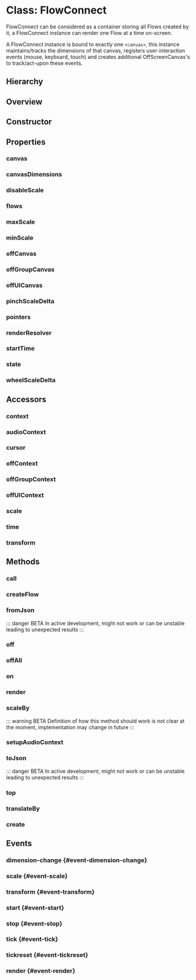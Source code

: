 # Class: FlowConnect

FlowConnect can be considered as a container storing all <Ref to="./flow">Flows</Ref> created by it, a FlowConnect instance can render one Flow at a time on-screen.

A FlowConnect instance is bound to exactly one <code>&lt;canvas&gt;</code>, this instance maintains/tracks the dimensions of that canvas, registers user-interaction events (mouse, keyboard, touch) and creates additional OffScreenCanvas's to track/act-upon these events.

## Hierarchy

<Hierarchy :extend="{name: 'Hooks', link: './hooks.html'}" />

## Overview

<Overview :data="data" />

## Constructor

<Method type="constructor">
  <template v-slot:signature>
    new FlowConnect(<strong>mount?: </strong><em>HTMLCanvasElement</em> | <em>HTMLDivElement</em>):
    <em><Ref to="#class-flowconnect">FlowConnect</Ref></em>
  </template>
  <template v-slot:params>
    <Param name="mount?"><em>HTMLCanvasElement</em> | <em>HTMLDivElement</em></Param>
    HTML element (div or canvas) on which FlowConnect will render <Ref to="./flow">Flows</Ref>, if no mount is provided, a new canvas element will be created and attached to document body
  </template>
</Method>

## Properties

### canvas

<Property type="property" name="canvas">
  <template v-slot:type>
    <em>HTMLCanvasElement</em>
  </template>
  <template v-slot:desc>
    Reference to the canvas element on which the <Ref to="./flow">Flows</Ref> are rendered
  </template>
</Property>

### canvasDimensions

<Property type="property" name="canvasDimensions">
  <template v-slot:type>
    <em><Ref to="../interfaces/dimension">Dimension</Ref></em>
  </template>
  <template v-slot:desc>
    Canvas's absolute position and dimension from viewport origin (top-left)
  </template>
  <template v-slot:default>

  ```js:no-line-numbers
  { top: 0, left: 0, width: 0, height: 0 }
  ```

  </template>
</Property>

### disableScale

<Property type="property" name="disableScale">
  <template v-slot:type>
    <em>boolean</em>
  </template>
  <template v-slot:desc>
    Disables zoom in/out (or pinch on touch devices)
  </template>
  <template v-slot:default>false</template>
</Property>

### flows

<Property type="property" name="flows">
  <template v-slot:type>
    <em><Ref to="./flow">Flow</Ref>[]</em>
  </template>
  <template v-slot:desc>
    Reference to all the flows created by a <Ref to="./flow-connect">FlowConnect</Ref> instance
  </template>
  <template v-slot:default>[]</template>
</Property>

### maxScale

<Property type="property" name="maxScale">
  <template v-slot:type>
    <em>number</em>
  </template>
  <template v-slot:default>5</template>
</Property>

### minScale

<Property type="property" name="minScale">
  <template v-slot:type>
    <em>number</em>
  </template>
  <template v-slot:default>0.1</template>
</Property>

### offCanvas

<Property type="property" name="offCanvas">
  <template v-slot:type>
    <em>HTMLCanvasElement</em> | <em>OffscreenCanvas</em>
  </template>
  <template v-slot:desc>
    An offscreen canvas created by FlowConnect for rendering color hit-maps of <Ref to="./node">Nodes</Ref>
    <img alt="Node hit-map" class="zoomable my-1" src="/images/node-hit-map.png" />
  </template>
</Property>

### offGroupCanvas

<Property type="property" name="offGroupCanvas">
  <template v-slot:type>
    <em>HTMLCanvasElement</em> | <em>OffscreenCanvas</em>
  </template>
  <template v-slot:desc>
    An offscreen canvas created by FlowConnect for rendering color hit-maps of <Ref to="./group">Groups</Ref>
    <img alt="Group hit-map" class="zoomable my-1" src="/images/group-hit-map.png" />
  </template>
</Property>

### offUICanvas

<Property type="property" name="offUICanvas">
  <template v-slot:type>
    <em>HTMLCanvasElement</em> | <em>OffscreenCanvas</em>
  </template>
  <template v-slot:desc>
    An offscreen canvas created by FlowConnect for rendering color hit-maps for <Ref to="./ui-node">UINodes</Ref> and <Ref to="./terminal">Terminals</Ref> of <Ref to="./node">Nodes</Ref>
    <img alt="UI hit-map" class="zoomable my-1" src="/images/ui-hit-map.png" />
  </template>
</Property>

### pinchScaleDelta

<Property type="property" name="pinchScaleDelta">
  <template v-slot:type>
    <em>number</em>
  </template>
  <template v-slot:desc>
    Amount of zoom in every pinch event, can be used as sensitivity control.<br/>
    Value must be greater than 1.0
  </template>
  <template v-slot:default>1.02</template>
</Property>

### pointers

<Property type="property" name="pointers">
  <template v-slot:type>
    <em><Ref to="../interfaces/pointer">Pointer</Ref>[]</em>
  </template>
  <template v-slot:desc>
  Currently active pointers in any user-interaction (mouse or touch).

  For e.g. while pinching (zooming) on touch devices, this array will contain two pointers each representing an individual touch.

  While on mouse based devices, this array will only contain one pointer representing the mouse cursor at any given time.
  </template>
  <template v-slot:default>[]</template>
</Property>

### renderResolver

<Property type="property" :extras="['readonly']" name="renderResolver">
  <template v-slot:type>
    {<br/>
      <span class="ml-1">
        <Optional class="mr-0p5" /><strong>connector: </strong>
        <Ref to="../interfaces/render-resolver">RenderResolver</Ref
        >&lt;<Ref to="./connector">Connector</Ref>,
        <Ref to="../interfaces/connector-renderparams">ConnectorRenderParams</Ref>&gt;
      </span><br/>
      <span class="ml-1">
        <Optional class="mr-0p5" /><strong>group?: </strong>
        <Ref to="../interfaces/render-resolver">RenderResolver</Ref
        >&lt;<Ref to="./group">Group</Ref>,
        <Ref to="../interfaces/group-renderparams">GroupRenderParams</Ref>&gt;
      </span><br/>
      <span class="ml-1">
        <Optional class="mr-0p5" /><strong>node?: </strong>
        <Ref to="../interfaces/render-resolver">RenderResolver</Ref
        >&lt;<Ref to="./node">Node</Ref>,
        <Ref to="../interfaces/node-renderparams">NodeRenderParams</Ref>&gt;
      </span><br/>
      <span class="ml-1">
        <Optional class="mr-0p5" /><strong>nodeButton?: </strong>
        <Ref to="../interfaces/render-resolver">RenderResolver</Ref
        >&lt;<Ref to="./node-button">NodeButton</Ref>,
        <Ref to="../interfaces/nodebutton-renderparams">NodeButtonRenderParams</Ref>&gt;
      </span><br/>
      <span class="ml-1">
        <Optional class="mr-0p5" /><strong>terminal?: </strong>
        <Ref to="../interfaces/render-resolver">RenderResolver</Ref
        >&lt;<Ref to="./terminal">Terminal</Ref>,
        <Ref to="../interfaces/terminal-renderparams">TerminalRenderParams</Ref>&gt;
      </span><br/>
      <span class="ml-1">
        <Optional class="mr-0p5" /><strong>uiContainer?: </strong>
        <Ref to="../interfaces/render-resolver">RenderResolver</Ref
        >&lt;<Ref to="./container">Container</Ref>,
        <Ref to="../interfaces/container-renderparams">ContainerRenderParams</Ref>&gt;
      </span>
    <br/>}
  </template>
  <template v-slot:desc>
  A <Ref to="../interfaces/render-resolver">RenderResolver</Ref> which is scoped to the FlowConnect instance.

  Any custom render functions specified using this resolver will affect every <Ref to="./flow">Flow</Ref> created by this FlowConnect instance
  </template>
  <template v-slot:default>{}</template>
</Property>

### startTime

<Property type="property" name="startTime">
  <template v-slot:type>
    <em>number</em>
  </template>
  <template v-slot:desc>
    Time (in ms) when one or more flows created by this FlowConnect instance was started
  </template>
  <template v-slot:default>-1</template>
</Property>

### state

<Property type="property" name="state">
  <template v-slot:type>
    <em><Ref to="../interfaces/flow-connect-state">FlowConnectState</Ref></em>
  </template>
  <template v-slot:default>
    <Ref to="../interfaces/flow-connect-state">FlowConnectState</Ref>.<Ref to="../interfaces/flow-connect-state#stopped">Stopped</Ref>
  </template>
</Property>

### wheelScaleDelta

<Property type="property" name="wheelScaleDelta">
  <template v-slot:type>
    <em>number</em>
  </template>
  <template v-slot:desc>
    Amount of zoom in every mouse wheel/scroll event, can be used as sensitivity control.<br/>
    Value must be greater than 1.0
  </template>
  <template v-slot:default>1.05</template>
</Property>

## Accessors

### context

<Property type="accessor" name="context" :extras="['readonly']">
  <template v-slot:type>
    <em>CanvasRenderingContext2D</em>
  </template>
  <template v-slot:desc>
    Rendering context of <Ref to="#canvas">canvas</Ref>
  </template>
</Property>

### audioContext

<Property type="accessor" name="audioContext" :extras="['readonly']">
  <template v-slot:type>
    <em>AudioContext</em>
  </template>
</Property>

### cursor

<Property type="accessor" name="cursor">
  <template v-slot:type>
    <em>string</em>
  </template>
  <template v-slot:desc>
    CSS property of <Ref to="#canvas">canvas</Ref>
  </template>
</Property>

### offContext

<Property type="accessor" name="offContext" :extras="['readonly']">
  <template v-slot:type>
    <em>CanvasRenderingContext2D</em> | <em>OffscreenCanvasRenderingContext2D</em>
  </template>
  <template v-slot:desc>
    Rendering context of <Ref to="#offcanvas">offCanvas</Ref>
  </template>
</Property>

### offGroupContext

<Property type="accessor" name="offGroupContext" :extras="['readonly']">
  <template v-slot:type>
    <em>CanvasRenderingContext2D</em> | <em>OffscreenCanvasRenderingContext2D</em>
  </template>
  <template v-slot:desc>
    Rendering context of <Ref to="#offgroupcanvas">offGroupCanvas</Ref>
  </template>
</Property>

### offUIContext

<Property type="accessor" name="offUIContext" :extras="['readonly']">
  <template v-slot:type>
    <em>CanvasRenderingContext2D</em> | <em>OffscreenCanvasRenderingContext2D</em>
  </template>
  <template v-slot:desc>
    Rendering context of <Ref to="#offuicanvas">offUICanvas</Ref>
  </template>
</Property>

### scale

<Property type="accessor" name="scale" :extras="['readonly']">
  <template v-slot:type>
    <em>number</em>
  </template>
  <template v-slot:desc>
    Current scale value as specified by <Ref to="#transform">transform</Ref>
  </template>
</Property>

### time

<Property type="accessor" name="time" :extras="['readonly']">
  <template v-slot:type>
    <em>number</em>
  </template>
  <template v-slot:desc>
    No. of milliseconds passed since the start of one or more <Ref to="./flow">Flows</Ref>
  </template>
</Property>

### transform

<Property type="accessor" name="transform" :extras="['readonly']">
  <template v-slot:type>
    <em>DOMMatrix</em>
  </template>
  <template v-slot:desc>
    Current transformation matrix of all the canvases
  </template>
</Property>

## Methods

### call

<Method type="method-inherited">
  <template v-slot:signature>
    call(<strong>eventKey: </strong><em>string</em>, <strong>...args: </strong><em>any</em>):
    <em>void</em>
  </template>
  <template v-slot:inherit>
    <Icon type="inherited" />from <Ref to="./hooks">Hooks</Ref>.<Ref to="./hooks#call">call</Ref>
  </template>
</Method>

### createFlow

<Method type="method">
  <template v-slot:signature>
    createFlow(<strong>options?: </strong><em><Ref to="../interfaces/flow-options">FlowOptions</Ref></em>):
    <em><Ref to="./flow">Flow</Ref></em>
  </template>
  <template v-slot:params>
    <Param name="options?">
    <em><Ref to="../interfaces/flow-options">FlowOptions</Ref></em>
  <template v-slot:default-value>
    <em><Ref to="../functions/default-flow-options">DefaultFlowOptions</Ref></em>
  </template>
  </Param>
  </template>
  <template v-slot:return>
    <em><Ref to="./flow">Flow</Ref></em>
  </template>
  <template v-slot:example>

  ```js:no-line-numbers
  let flow = flowConnect.createFlow({
    name: "Example Flow",
    rules: {
      r: ["r", "image"],
      g: ["g", "image"],
      b: ["b", "image"]
      image: ['image']
    },
    terminalColors: {
      r: '#ff0000',
      g: '#00ff00',
      b: '#0000ff',
      image: 'purple'
    }
  });
  ```
  </template>
</Method>

### fromJson

::: danger BETA
In active development, might not work or can be unstable leading to unexpected results
:::

<Method type="method">
  <template v-slot:signature>
    fromJson(<strong>json: </strong><em>string</em>):
    <em><Ref to="./flow">Flow</Ref></em>
  </template>
  <template v-slot:desc>
    Creates a flow from json string
  </template>
  <template v-slot:params>
    <Param name="json"><em>string</em></Param>
    Expected schema is <Ref to="../interfaces/serialized-flow">SerializedFlow</Ref>
  </template>
  <template v-slot:return>
    <em><Ref to="./flow">Flow</Ref></em>
  </template>
</Method>

### off

<Method type="method-inherited">
  <template v-slot:inherit>
    <Icon type="inherited" />from <Ref to="./hooks">Hooks</Ref>.<Ref to="./hooks#off">off</Ref>
  </template>
</Method>

### offAll

<Method type="method-inherited">
  <template v-slot:inherit>
    <Icon type="inherited" />from <Ref to="./hooks">Hooks</Ref>.<Ref to="./hooks#offall">offAll</Ref>
  </template>
</Method>

### on

<Method type="method-inherited">
  <template v-slot:inherit>
    <Icon type="inherited" />from <Ref to="./hooks">Hooks</Ref>.<Ref to="./hooks#on">on</Ref>
  </template>
</Method>

### render

<Method type="method">
  <template v-slot:signature>
    render(<strong>flow: </strong><em><Ref to="./flow">Flow</Ref></em>):
    <em>void</em>
  </template>
  <template v-slot:desc>
    Starts rendering the flow on <Ref to="#canvas">canvas</Ref> irrespective of whether the given flow is a root flow or a <Ref to="./subflow-node">subflow</Ref>
  </template>
  <template v-slot:params>
    <Param name="flow"><em><Ref to="./flow">Flow</Ref></em></Param>
  </template>
  <template v-slot:return>
    <em>void</em>
  </template>
</Method>

### scaleBy

::: warning BETA
Definition of how this method should work is not clear at the moment, implementation may change in future
:::

<Method type="method">
  <template v-slot:signature>
    scaleBy(<strong>scale: </strong><em>number</em>, <strong>scaleOrigin: </strong><em><Ref to="./vector">Vector</Ref></em>):
    <em>void</em>
  </template>
  <template v-slot:desc>
    Scales the <Ref to="#canvas">canvas</Ref> programmatically
  </template>
  <template v-slot:params>
    <Param name="scale"><em>number</em></Param>
    <Param name="scaleOrigin"><em><Ref to="./vector">Vector</Ref></em></Param>
  </template>
  <template v-slot:return>
    <em>void</em>
  </template>
</Method>

### setupAudioContext

<Method type="method-async">
  <template v-slot:signature>
    setupAudioContext():
    <em>Promise&lt;void&gt;</em>
  </template>
  <template v-slot:desc>
    Creates an AudioContext if not already created, generates and loads utility AudioWorklets mainly used by <Ref to="../../standard-nodes/audio">StandardNodes.Audio</Ref> module

  ::: warning Note
  If FlowConnect is created using its static <Ref to="#create">create</Ref> method, this method gets called automatically
  :::

  If a FlowConnect instance is created using the <Ref to="#constructor">constructor</Ref>, this method will not be called and AudioContext with all its utility AudioWorklets may not be present, which is good for a scenario where you don't need WebAudio support right away at the time of FlowConnect instantiation but require it at a later stage or on user-demand, in which case this method can come in handy.
  </template>
  <template v-slot:return><em>Promise&lt;void&gt;</em></template>
</Method>

### toJson

::: danger BETA
In active development, might not work or can be unstable leading to unexpected results
:::

<Method type="method">
  <template v-slot:signature>
    toJson(<strong>flow: </strong><em><Ref to="./flow">Flow</Ref></em>):
    <em>string</em>
  </template>
  <template v-slot:desc>
    Serializes a flow to a json string
  </template>
  <template v-slot:params>
    <Param name="flow"><em><Ref to="./flow">Flow</Ref></em></Param>
  </template>
  <template v-slot:return>
    <em>string</em> (<Ref to="../interfaces/serialized-flow">SerializedFlow</Ref> schema)
  </template>
</Method>

### top

<Method type="method">
  <template v-slot:signature>
    top(): <em>void</em>
  </template>
  <template v-slot:desc>
  Renders the root flow of the flow-tree.

  A flow-tree gets created if you have nested flows which can be achieved using <Ref to="./subflow-node">SubFlowNodes</Ref>

  A root Flow is one which sits at the top of this tree, or in other words, its a Flow from which all the other flows and subflows were created.
  </template>
  <template v-slot:return>
    <em>void</em>
  </template>
  <template v-slot:example>

  ```js:no-line-numbers
  let a = flowConnect.createFlow({ name: 'Flow A' });
  let b = flowConnect.createFlow({ name: 'Flow B' });
  let c = flowConnect.createFlow({ name: 'Flow C' });
  a.addSubFlow(b);
  a.addSubFlow(c);
  let d = flowConnect.createFlow({ name: 'Flow D' });
  b.addSubFlow(d);
  let e = flowConnect.createFlow({ name: 'Flow E' });
  let f = flowConnect.createFlow({ name: 'Flow F' });
  c.addSubFlow(e);
  c.addSubFlow(f);
  ```
  <img alt="Flow-tree" src="/images/flow-tree.png" />

  If for e.g. Flow D is currently being rendered on <Ref to="#canvas">canvas</Ref> then calling this method would start rendering Flow A instead (which is the root flow)
  </template>
</Method>

### translateBy

<Method type="method">
  <template v-slot:signature>
    translateBy(<strong>delta: </strong><em><Ref to="./vector">Vector</Ref></em>):
    <em>void</em>
  </template>
  <template v-slot:desc>
    Translates (pans) the <Ref to="#canvas">canvas</Ref> programmatically
  </template>
  <template v-slot:params>
    <Param name="delta"><em><Ref to="./vector">Vector</Ref></em></Param>
  </template>
  <template v-slot:return>
    <em>void</em>
  </template>
</Method>

### create

<Method type="method-static-async">
  <template v-slot:signature>
    create(<strong>mount?: </strong><em>HTMLCanvasElement</em> | <em>HTMLDivElement</em>):
    <em>Promise&lt;<Ref to="#class-flowconnect">FlowConnect</Ref>&gt;</em>
  </template>
  <template v-slot:desc>
  Creates a FlowConnect instance with WebAudio support (AudioContext and utility AudioWorklets) already setup

  See also <Ref to="#setupaudiocontext">setupAudioContext</Ref> to get more info on how this is different than just creating a FlowConnect using its <Ref to="#constructor">constructor</Ref>.
  </template>
  <template v-slot:params>
    <Param name="mount?"><em>HTMLCanvasElement</em> | <em>HTMLDivElement</em></Param>
  </template>
  <template v-slot:return>
    <em>Promise&lt;<Ref to="#class-flowconnect">FlowConnect</Ref>&gt;</em>
  </template>
</Method>

## Events

### dimension-change <Icon type="event" /> {#event-dimension-change}

<Event type="event">
  <template v-slot:desc>
    When dimensions (width/height) of <Ref to="#canvas">canvas</Ref> changes.
  </template>
</Event>

### scale <Icon type="event" /> {#event-scale}

<Event type="event">
  <template v-slot:desc>
    When zoom in/out happens.
  </template>
</Event>

### transform <Icon type="event" /> {#event-transform}

<Event type="event">
  <template v-slot:desc>
    When either dimension changes or pan/zoom happens.
  </template>
</Event>

### start <Icon type="event" /> {#event-start}

<Event type="event">
  <template v-slot:desc>
    When any one of the <Ref to="./flow">Flows</Ref> created by this FlowConnect instance starts execution.
  </template>
</Event>

### stop <Icon type="event" /> {#event-stop}

<Event type="event">
  <template v-slot:desc>
    When all the <Ref to="./flow">Flows</Ref> created by this FlowConnect instance stops execution. 
  </template>
</Event>

### tick <Icon type="event" /> {#event-tick}

<Event type="event">
  <template v-slot:desc>
    When a virtual unit time passes.
  </template>
</Event>

### tickreset <Icon type="event" /> {#event-tickreset}

<Event type="event">
  <template v-slot:desc>
    When <Ref to="#event-stop">stop</Ref> happens.
  </template>
</Event>

### render <Icon type="event" /> {#event-render}

<Event type="event">
  <template v-slot:desc>
    When a single render cycle of currently rendered flow, completes.
  </template>
</Event>

<script setup>
import data from '../../../../../reflections/api/classes/flow-connect.json';
import Hierarchy from '../../../../../components/api/Hierarchy.vue';
import Overview from '../../../../../components/api/Overview.vue';
import Method from '../../../../../components/api/Method.vue';
import Property from '../../../../../components/api/Property.vue';
import Ref from '../../../../../components/api/Ref.vue';
import Param from '../../../../../components/api/Param.vue';
import Optional from '../../../../../components/api/Optional.vue';
import Icon from '../../../../../components/api/Icon.vue';
import Event from '../../../../../components/api/Event.vue';
</script>

